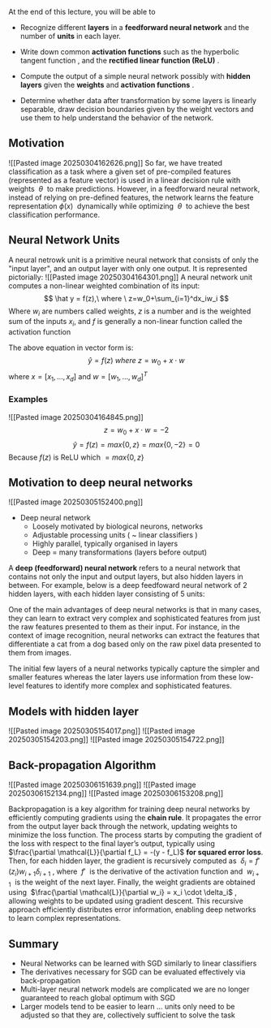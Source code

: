 At the end of this lecture, you will be able to

- Recognize different **layers** in a **feedforward neural network** and the number of **units** in each layer.
    
- Write down common **activation functions** such as the hyperbolic tangent function , and the **rectified linear function (ReLU)** .
    
- Compute the output of a simple neural network possibly with **hidden layers** given the **weights** and **activation functions** .
    
- Determine whether data after transformation by some layers is linearly separable, draw decision boundaries given by the weight vectors and use them to help understand the behavior of the network.
## Motivation
![[Pasted image 20250304162626.png]]
So far, we have treated classification as a task where a given set of pre-compiled features (represented as a feature vector) is used in a linear decision rule with weights  $\theta$  to make predictions. However, in a feedforward neural network, instead of relying on pre-defined features, the network learns the feature representation $\phi(x)$  dynamically while optimizing  $\theta$  to achieve the best classification performance.

## Neural Network Units
A neural netrowk unit is a primitive neural network that consists of only the "input layer", and an output layer with only one output. It is represented pictorially:
![[Pasted image 20250304164301.png]]
A neural network unit computes a non-linear weighted combination of its input:
$$
\hat y = f(z),\ where \ z=w_0+\sum_{i=1}^dx_iw_i
$$
Where $w_i$ are numbers called weights, $z$ is a number and is the weighted sum of the inputs $x_i$, and $f$ is generally a non-linear function called the activation function

The above equation in vector form is:
$$
\hat y = f(z)\ where\ z = w_0+x\cdot w
$$
where $x = [x_1,\dots,x_d]$ and $w=[w_1,\dots,w_d]^T$

### Examples
![[Pasted image 20250304164845.png]]
$$
z = w_0+x\cdot w = -2
$$
$$
\hat y = f(z) = max\{0,z\} = max\{0,-2\} = 0
$$
Because $f(z)$ is ReLU which $=max\{0,z\}$

## Motivation to deep neural networks

![[Pasted image 20250305152400.png]]

- Deep neural network
	- Loosely motivated by biological neurons, networks
	- Adjustable processing units ( ~ linear classifiers )
	- Highly parallel, typically organised in layers
	- Deep = many transformations (layers before output)

A **deep (feedforward) neural network** refers to a neural network that contains not only the input and output layers, but also hidden layers in between. For example, below is a deep feedfoward neural network of 2 hidden layers, with each hidden layer consisting of 5 units:

One of the main advantages of deep neural networks is that in many cases, they can learn to extract very complex and sophisticated features from just the raw features presented to them as their input. For instance, in the context of image recognition, neural networks can extract the features that differentiate a cat from a dog based only on the raw pixel data presented to them from images.  

The initial few layers of a neural networks typically capture the simpler and smaller features whereas the later layers use information from these low-level features to identify more complex and sophisticated features.

## Models with hidden layer
![[Pasted image 20250305154017.png]]
![[Pasted image 20250305154203.png]]
![[Pasted image 20250305154722.png]]
## Back-propagation Algorithm
![[Pasted image 20250306151639.png]]
![[Pasted image 20250306152134.png]]
![[Pasted image 20250306153208.png]]

Backpropagation is a key algorithm for training deep neural networks by efficiently computing gradients using the **chain rule**. It propagates the error from the output layer back through the network, updating weights to minimize the loss function. The process starts by computing the gradient of the loss with respect to the final layer’s output, typically using  $\frac{\partial \mathcal{L}}{\partial f_L} = -(y - f_L)$ **for squared error loss**. Then, for each hidden layer, the gradient is recursively computed as  $\delta_i = f{\prime}(z_i) w_{i+1} \delta_{i+1}$ , where  $f{\prime}$  is the derivative of the activation function and  $w_{i+1}$  is the weight of the next layer. Finally, the weight gradients are obtained using  $\frac{\partial \mathcal{L}}{\partial w_i} = x_i \cdot \delta_i$ , allowing weights to be updated using gradient descent. This recursive approach efficiently distributes error information, enabling deep networks to learn complex representations.

## Summary
- Neural Networks can be learned with SGD similarly to linear classifiers
- The derivatives necessary for SGD can be evaluated effectively via back-propagation
- Multi-layer neural network models are complicated we are no longer guaranteed to reach global optimum with SGD
- Larger models tend to be easier to learn ... units only need to be adjusted so that they are, collectively sufficient to solve the task

